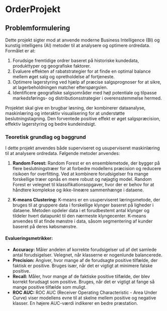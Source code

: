 # OrderProjekt
## Problemformulering

Dette projekt sigter mod at anvende moderne Business Intelligence (BI) og kunstig intelligens (AI) metoder til at analysere og optimere ordredata. Formålet er at:
1. Forudsige fremtidige ordrer baseret på historiske kundedata, produkttyper og geografiske faktorer.
2. Evaluere effekten af rabatstrategier for at finde en optimal balance mellem øget salg og opretholdelse af fortjeneste.
3. Optimere lagerstyring ved hjælp af præcise salgsprognoser for at sikre, at lagerbeholdningen matcher efterspørgslen.
4. Identificere geografiske salgsområder med højt potentiale og tilpasse markedsførings- og distributionsstrategier i overensstemmelse hermed.

Projektet skal give en brugbar løsning, der kombinerer dataanalyse, maskinlæring og interaktiv visualisering for at understøtte beslutningstagning. Den forventede positive effekt er øget salgspræcision, effektiv lagerstyring og bedre kundeindsigt.



### Teoretisk grundlag og baggrund

I dette projekt anvendes både superviseret og usuperviseret maskinlæring til at analysere ordredata. Følgende metoder anvendes:

1. **Random Forest:** 
   Random Forest er en ensemblemetode, der bygger på flere beslutningstræer for at forbedre modellens præcision og reducere risikoen for overfitting. Ved at kombinere forudsigelser fra mange forskellige træer opnås en mere robust og nøjagtig model. Random Forest er velegnet til klassifikationsopgaver, hvor der er behov for at håndtere komplekse og ikke-lineære sammenhænge i dataene.

2. **K-means Clustering:** 
   K-means er en usuperviseret læringsmetode, der bruges til at gruppere data i forskellige klynger baseret på ligheder i dataene. Metoden opdeler data i et forudbestemt antal klynger og tildeler hvert datapunkt til den nærmeste klyngecenter. K-means anvendes til at finde mønstre i data, såsom segmentering af kunder baseret på deres købsmønstre.

#### Evalueringsmetrikker:
- **Accuracy:** Måler andelen af korrekte forudsigelser ud af det samlede antal forudsigelser. Velegnet, når klasserne er nogenlunde balancerede.
- **Precision:** Angiver, hvor mange af de forudsagte positive tilfælde, der faktisk er positive. Bruges især, når det er vigtigt at minimere falske positive.
- **Recall:** Måler, hvor mange af de faktiske positive tilfælde, der blev korrekt forudsagt som positive. Bruges, når det er vigtigt at fange så mange positive tilfælde som muligt.
- **ROC AUC:** ROC AUC (Receiver Operating Characteristic - Area Under Curve) viser modellens evne til at skelne mellem positive og negative klasser. En højere AUC-værdi indikerer en bedre præstation.

